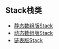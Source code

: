 ## Stack栈类

- [静态数组版Stack](recipe-01/README.md)
- [动态数组版Stack](recipe-02/README.md)
- [链表版Stack](recipe-03/README.md)
